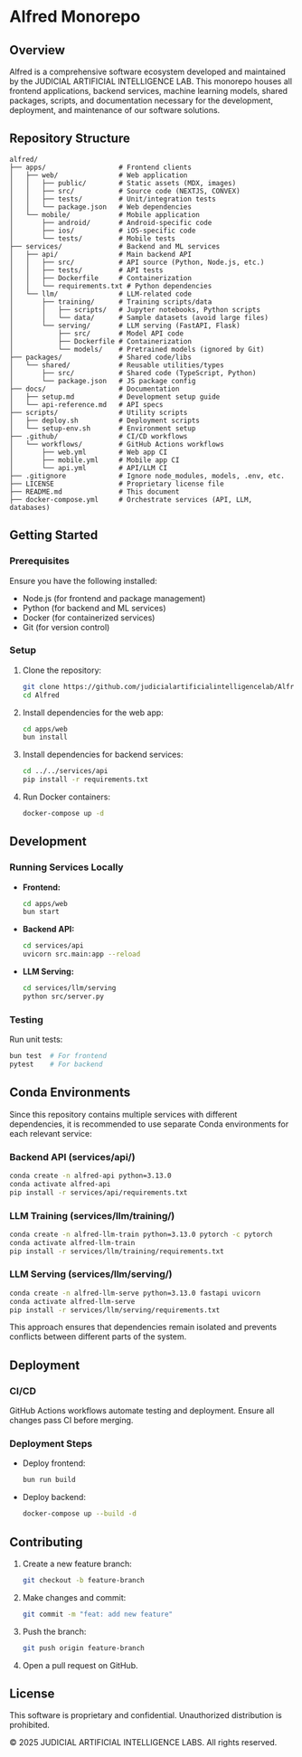 # Alfred Monorepo

## Overview

Alfred is a comprehensive software ecosystem developed and maintained by the JUDICIAL ARTIFICIAL INTELLIGENCE LAB. This monorepo houses all frontend applications, backend services, machine learning models, shared packages, scripts, and documentation necessary for the development, deployment, and maintenance of our software solutions.

## Repository Structure

```
alfred/
├── apps/                  # Frontend clients
│   ├── web/               # Web application
│   │   ├── public/        # Static assets (MDX, images)
│   │   ├── src/           # Source code (NEXTJS, CONVEX)
│   │   ├── tests/         # Unit/integration tests
│   │   └── package.json   # Web dependencies
│   └── mobile/            # Mobile application
│       ├── android/       # Android-specific code
│       ├── ios/           # iOS-specific code
│       └── tests/         # Mobile tests
├── services/              # Backend and ML services
│   ├── api/               # Main backend API
│   │   ├── src/           # API source (Python, Node.js, etc.)
│   │   ├── tests/         # API tests
│   │   ├── Dockerfile     # Containerization
│   │   └── requirements.txt # Python dependencies
│   └── llm/               # LLM-related code
│       ├── training/      # Training scripts/data
│       │   ├── scripts/   # Jupyter notebooks, Python scripts
│       │   └── data/      # Sample datasets (avoid large files)
│       └── serving/       # LLM serving (FastAPI, Flask)
│           ├── src/       # Model API code
│           ├── Dockerfile # Containerization
│           └── models/    # Pretrained models (ignored by Git)
├── packages/              # Shared code/libs
│   └── shared/            # Reusable utilities/types
│       ├── src/           # Shared code (TypeScript, Python)
│       └── package.json   # JS package config
├── docs/                  # Documentation
│   ├── setup.md           # Development setup guide
│   └── api-reference.md   # API specs
├── scripts/               # Utility scripts
│   ├── deploy.sh          # Deployment scripts
│   └── setup-env.sh       # Environment setup
├── .github/               # CI/CD workflows
│   └── workflows/         # GitHub Actions workflows
│       ├── web.yml        # Web app CI
│       ├── mobile.yml     # Mobile app CI
│       └── api.yml        # API/LLM CI
├── .gitignore             # Ignore node_modules, models, .env, etc.
├── LICENSE                # Proprietary license file
├── README.md              # This document
├── docker-compose.yml     # Orchestrate services (API, LLM, databases)
```

## Getting Started

### Prerequisites

Ensure you have the following installed:

- Node.js (for frontend and package management)
- Python (for backend and ML services)
- Docker (for containerized services)
- Git (for version control)

### Setup

1. Clone the repository:
   ```sh
   git clone https://github.com/judicialartificialintelligencelab/Alfred.git
   cd Alfred
   ```
2. Install dependencies for the web app:
   ```sh
   cd apps/web
   bun install
   ```
3. Install dependencies for backend services:
   ```sh
   cd ../../services/api
   pip install -r requirements.txt
   ```
4. Run Docker containers:
   ```sh
   docker-compose up -d
   ```

## Development

### Running Services Locally

- **Frontend:**
  ```sh
  cd apps/web
  bun start
  ```
- **Backend API:**
  ```sh
  cd services/api
  uvicorn src.main:app --reload
  ```
- **LLM Serving:**
  ```sh
  cd services/llm/serving
  python src/server.py
  ```

### Testing

Run unit tests:

```sh
bun test  # For frontend
pytest    # For backend
```

## Conda Environments

Since this repository contains multiple services with different dependencies, it is recommended to use separate Conda environments for each relevant service:

### Backend API (services/api/)

```sh
conda create -n alfred-api python=3.13.0
conda activate alfred-api
pip install -r services/api/requirements.txt
```

### LLM Training (services/llm/training/)

```sh
conda create -n alfred-llm-train python=3.13.0 pytorch -c pytorch
conda activate alfred-llm-train
pip install -r services/llm/training/requirements.txt
```

### LLM Serving (services/llm/serving/)

```sh
conda create -n alfred-llm-serve python=3.13.0 fastapi uvicorn
conda activate alfred-llm-serve
pip install -r services/llm/serving/requirements.txt
```

This approach ensures that dependencies remain isolated and prevents conflicts between different parts of the system.

## Deployment

### CI/CD

GitHub Actions workflows automate testing and deployment. Ensure all changes pass CI before merging.

### Deployment Steps

- Deploy frontend:
  ```sh
  bun run build
  ```
- Deploy backend:
  ```sh
  docker-compose up --build -d
  ```

## Contributing

1. Create a new feature branch:
   ```sh
   git checkout -b feature-branch
   ```
2. Make changes and commit:
   ```sh
   git commit -m "feat: add new feature"
   ```
3. Push the branch:
   ```sh
   git push origin feature-branch
   ```
4. Open a pull request on GitHub.

## License

This software is proprietary and confidential. Unauthorized distribution is prohibited.

© 2025 JUDICIAL ARTIFICIAL INTELLIGENCE LABS. All rights reserved.
